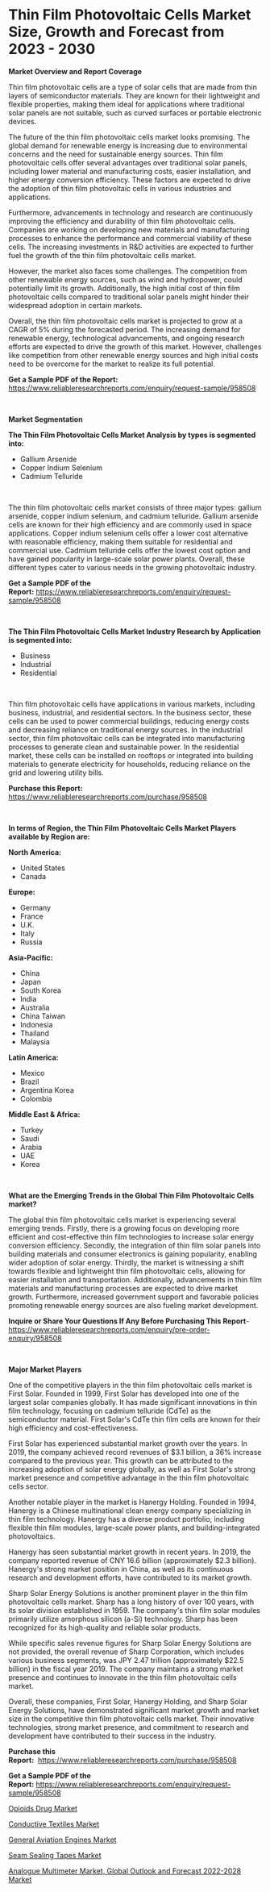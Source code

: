 <p><h1>Thin Film Photovoltaic Cells Market Size, Growth and Forecast from 2023 - 2030</h1></p><p><strong>Market Overview and Report Coverage</strong></p>
<p><p>Thin film photovoltaic cells are a type of solar cells that are made from thin layers of semiconductor materials. They are known for their lightweight and flexible properties, making them ideal for applications where traditional solar panels are not suitable, such as curved surfaces or portable electronic devices.</p><p>The future of the thin film photovoltaic cells market looks promising. The global demand for renewable energy is increasing due to environmental concerns and the need for sustainable energy sources. Thin film photovoltaic cells offer several advantages over traditional solar panels, including lower material and manufacturing costs, easier installation, and higher energy conversion efficiency. These factors are expected to drive the adoption of thin film photovoltaic cells in various industries and applications.</p><p>Furthermore, advancements in technology and research are continuously improving the efficiency and durability of thin film photovoltaic cells. Companies are working on developing new materials and manufacturing processes to enhance the performance and commercial viability of these cells. The increasing investments in R&D activities are expected to further fuel the growth of the thin film photovoltaic cells market.</p><p>However, the market also faces some challenges. The competition from other renewable energy sources, such as wind and hydropower, could potentially limit its growth. Additionally, the high initial cost of thin film photovoltaic cells compared to traditional solar panels might hinder their widespread adoption in certain markets.</p><p>Overall, the thin film photovoltaic cells market is projected to grow at a CAGR of 5% during the forecasted period. The increasing demand for renewable energy, technological advancements, and ongoing research efforts are expected to drive the growth of this market. However, challenges like competition from other renewable energy sources and high initial costs need to be overcome for the market to realize its full potential.</p></p>
<p><strong>Get a Sample PDF of the Report:</strong> <a href="https://www.reliableresearchreports.com/enquiry/request-sample/958508">https://www.reliableresearchreports.com/enquiry/request-sample/958508</a></p>
<p>&nbsp;</p>
<p><strong>Market Segmentation</strong></p>
<p><strong>The Thin Film Photovoltaic Cells Market Analysis by types is segmented into:</strong></p>
<p><ul><li>Gallium Arsenide</li><li>Copper Indium Selenium</li><li>Cadmium Telluride</li></ul></p>
<p>&nbsp;</p>
<p><p>The thin film photovoltaic cells market consists of three major types: gallium arsenide, copper indium selenium, and cadmium telluride. Gallium arsenide cells are known for their high efficiency and are commonly used in space applications. Copper indium selenium cells offer a lower cost alternative with reasonable efficiency, making them suitable for residential and commercial use. Cadmium telluride cells offer the lowest cost option and have gained popularity in large-scale solar power plants. Overall, these different types cater to various needs in the growing photovoltaic industry.</p></p>
<p><strong>Get a Sample PDF of the Report:</strong>&nbsp;<a href="https://www.reliableresearchreports.com/enquiry/request-sample/958508">https://www.reliableresearchreports.com/enquiry/request-sample/958508</a></p>
<p>&nbsp;</p>
<p><strong>The Thin Film Photovoltaic Cells Market Industry Research by Application is segmented into:</strong></p>
<p><ul><li>Business</li><li>Industrial</li><li>Residential</li></ul></p>
<p>&nbsp;</p>
<p><p>Thin film photovoltaic cells have applications in various markets, including business, industrial, and residential sectors. In the business sector, these cells can be used to power commercial buildings, reducing energy costs and decreasing reliance on traditional energy sources. In the industrial sector, thin film photovoltaic cells can be integrated into manufacturing processes to generate clean and sustainable power. In the residential market, these cells can be installed on rooftops or integrated into building materials to generate electricity for households, reducing reliance on the grid and lowering utility bills.</p></p>
<p><strong>Purchase this Report:</strong>&nbsp; <a href="https://www.reliableresearchreports.com/purchase/958508">https://www.reliableresearchreports.com/purchase/958508</a></p>
<p>&nbsp;</p>
<p><strong>In terms of Region, the Thin Film Photovoltaic Cells Market Players available by Region are:</strong></p>
<p>
    <p> <strong> North America: </strong>
        <ul>
            <li>United States</li>
            <li>Canada</li>
        </ul>
        </p> 
    <p> <strong> Europe: </strong>
        <ul>
            <li>Germany</li>
            <li>France</li>
            <li>U.K.</li>
            <li>Italy</li>
            <li>Russia</li>
        </ul>
        </p> 
    <p> <strong> Asia-Pacific: </strong>
        <ul>
            <li>China</li>
            <li>Japan</li>
            <li>South Korea</li>
            <li>India</li>
            <li>Australia</li>
            <li>China Taiwan</li>
            <li>Indonesia</li>
            <li>Thailand</li>
            <li>Malaysia</li>
        </ul>
        </p> 
    <p> <strong> Latin America: </strong>
        <ul>
            <li>Mexico</li>
            <li>Brazil</li>
            <li>Argentina Korea</li>
            <li>Colombia</li>
        </ul>
        </p> 
    <p> <strong> Middle East & Africa: </strong>
        <ul>
            <li>Turkey</li>
            <li>Saudi</li>
            <li>Arabia</li>
            <li>UAE</li>
            <li>Korea</li>
        </ul>
    </p>
    </p>
<p>&nbsp;</p>
<p><strong>What are the Emerging Trends in the Global Thin Film Photovoltaic Cells market?</strong></p>
<p><p>The global thin film photovoltaic cells market is experiencing several emerging trends. Firstly, there is a growing focus on developing more efficient and cost-effective thin film technologies to increase solar energy conversion efficiency. Secondly, the integration of thin film solar panels into building materials and consumer electronics is gaining popularity, enabling wider adoption of solar energy. Thirdly, the market is witnessing a shift towards flexible and lightweight thin film photovoltaic cells, allowing for easier installation and transportation. Additionally, advancements in thin film materials and manufacturing processes are expected to drive market growth. Furthermore, increased government support and favorable policies promoting renewable energy sources are also fueling market development.</p></p>
<p><strong>Inquire or Share Your Questions If Any Before Purchasing This Report</strong>- <a href="https://www.reliableresearchreports.com/enquiry/pre-order-enquiry/958508">https://www.reliableresearchreports.com/enquiry/pre-order-enquiry/958508</a></p>
<p>&nbsp;</p>
<p><strong>Major Market Players</strong></p>
<p><p>One of the competitive players in the thin film photovoltaic cells market is First Solar. Founded in 1999, First Solar has developed into one of the largest solar companies globally. It has made significant innovations in thin film technology, focusing on cadmium telluride (CdTe) as the semiconductor material. First Solar's CdTe thin film cells are known for their high efficiency and cost-effectiveness.</p><p>First Solar has experienced substantial market growth over the years. In 2019, the company achieved record revenues of $3.1 billion, a 36% increase compared to the previous year. This growth can be attributed to the increasing adoption of solar energy globally, as well as First Solar's strong market presence and competitive advantage in the thin film photovoltaic cells sector.</p><p>Another notable player in the market is Hanergy Holding. Founded in 1994, Hanergy is a Chinese multinational clean energy company specializing in thin film technology. Hanergy has a diverse product portfolio, including flexible thin film modules, large-scale power plants, and building-integrated photovoltaics.</p><p>Hanergy has seen substantial market growth in recent years. In 2019, the company reported revenue of CNY 16.6 billion (approximately $2.3 billion). Hanergy's strong market position in China, as well as its continuous research and development efforts, have contributed to its market growth.</p><p>Sharp Solar Energy Solutions is another prominent player in the thin film photovoltaic cells market. Sharp has a long history of over 100 years, with its solar division established in 1959. The company's thin film solar modules primarily utilize amorphous silicon (a-Si) technology. Sharp has been recognized for its high-quality and reliable solar products.</p><p>While specific sales revenue figures for Sharp Solar Energy Solutions are not provided, the overall revenue of Sharp Corporation, which includes various business segments, was JPY 2.47 trillion (approximately $22.5 billion) in the fiscal year 2019. The company maintains a strong market presence and continues to innovate in the thin film photovoltaic cells market.</p><p>Overall, these companies, First Solar, Hanergy Holding, and Sharp Solar Energy Solutions, have demonstrated significant market growth and market size in the competitive thin film photovoltaic cells market. Their innovative technologies, strong market presence, and commitment to research and development have contributed to their success in the industry.</p></p>
<p><strong>Purchase this Report:</strong>&nbsp;&nbsp;<a href="https://www.reliableresearchreports.com/purchase/958508">https://www.reliableresearchreports.com/purchase/958508</a></p>
<p></p>
<p><strong>Get a Sample PDF of the Report:</strong>&nbsp;<a href="https://www.reliableresearchreports.com/enquiry/request-sample/958508">https://www.reliableresearchreports.com/enquiry/request-sample/958508</a></p>
<p><p><a href="https://github.com/RichRobinson5/Market-Research-Report-List-1/blob/main/opioids-drug-market.md">Opioids Drug Market</a></p><p><a href="https://github.com/JameTravis/Market-Research-Report-List-1/blob/main/conductive-textiles-market.md">Conductive Textiles Market</a></p><p><a href="https://www.reportprime.com/general-aviation-engines-r7376">General Aviation Engines Market</a></p><p><a href="https://www.linkedin.com/pulse/seam-sealing-tapes-market-research-report-provides-thorough-e341c/">Seam Sealing Tapes Market</a></p><p><a href="https://issuu.com/reportprime-2/docs/analogue-multimeter-market-global-outlook-and-fore?fr=xKAE9_zU1NQ">Analogue Multimeter Market, Global Outlook and Forecast 2022-2028 Market</a></p></p>